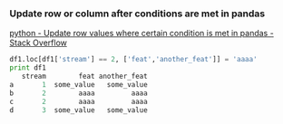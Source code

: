 ###  Update row or column after conditions are met in pandas 


[python - Update row values where certain condition is met in pandas - Stack Overflow](https://stackoverflow.com/questions/36909977/update-row-values-where-certain-condition-is-met-in-pandas "python - Update row values where certain condition is met in pandas - Stack Overflow")


 

```python
df1.loc[df1['stream'] == 2, ['feat','another_feat']] = 'aaaa'
print df1
   stream        feat another_feat
a       1  some_value   some_value
b       2        aaaa         aaaa
c       2        aaaa         aaaa
d       3  some_value   some_value
```
